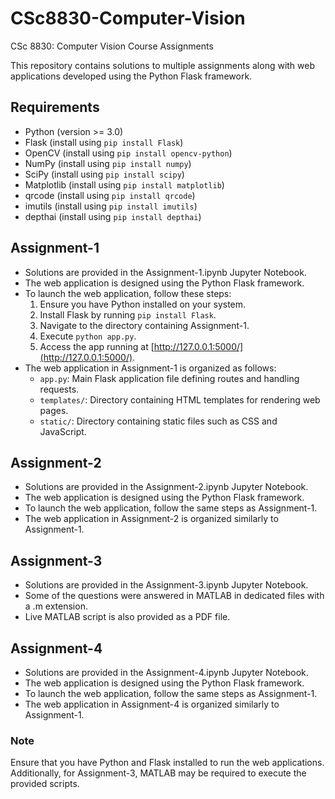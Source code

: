 # CSc8830-Computer-Vision
CSc 8830: Computer Vision Course Assignments

This repository contains solutions to multiple assignments along with web applications developed using the Python Flask framework.

## Requirements
- Python (version >= 3.0)
- Flask (install using `pip install Flask`)
- OpenCV (install using `pip install opencv-python`)
- NumPy (install using `pip install numpy`)
- SciPy (install using `pip install scipy`)
- Matplotlib (install using `pip install matplotlib`)
- qrcode (install using `pip install qrcode`)
- imutils (install using `pip install imutils`)
- depthai (install using `pip install depthai`)

## Assignment-1
- Solutions are provided in the Assignment-1.ipynb Jupyter Notebook.
- The web application is designed using the Python Flask framework.
- To launch the web application, follow these steps:
  1. Ensure you have Python installed on your system.
  2. Install Flask by running `pip install Flask`.
  3. Navigate to the directory containing Assignment-1.
  4. Execute `python app.py`.
  5. Access the app running at [http://127.0.0.1:5000/](http://127.0.0.1:5000/).
- The web application in Assignment-1 is organized as follows:
  - `app.py`: Main Flask application file defining routes and handling requests.
  - `templates/`: Directory containing HTML templates for rendering web pages.
  - `static/`: Directory containing static files such as CSS and JavaScript.

## Assignment-2
- Solutions are provided in the Assignment-2.ipynb Jupyter Notebook.
- The web application is designed using the Python Flask framework.
- To launch the web application, follow the same steps as Assignment-1.
- The web application in Assignment-2 is organized similarly to Assignment-1.

## Assignment-3
- Solutions are provided in the Assignment-3.ipynb Jupyter Notebook.
- Some of the questions were answered in MATLAB in dedicated files with a .m extension.
- Live MATLAB script is also provided as a PDF file.

## Assignment-4
- Solutions are provided in the Assignment-4.ipynb Jupyter Notebook.
- The web application is designed using the Python Flask framework.
- To launch the web application, follow the same steps as Assignment-1.
- The web application in Assignment-4 is organized similarly to Assignment-1.

### Note
Ensure that you have Python and Flask installed to run the web applications. Additionally, for Assignment-3, MATLAB may be required to execute the provided scripts.
